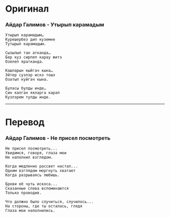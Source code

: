 # Оригинал

### Айдар Галимов - Утырып карамадым

```
Утырып карамадым…
Курешербез дип куземне
Тутырып карамадым.

Сызылып тан атканда…
Бер куз сирпеп карау житэ
Озелеп яратканда.

Кашларын кыйгач кына…
Эйтер сузлэр искэ тошэ
Озатып куйгач кына.

Буласы булды инде…
Син калган якларга карап
Кузлэрем тулды инде.
```

------

# Перевод

### Айдар Галимов - Не присел посмотреть

```
Не присел посмотреть...
Увидимся, говоря, глаза мои
Не наполнил взглядом.

Когда медленно рассвет настал...
Одним взглядом моргнуть хватает
Когда разрываясь любишь.

Брови её чуть искоса...
Сказанные слова вспоминаются
Только проводив.

Что должно было случиться, случилось...
На стороны, где ты осталась, глядя
Глаза мои наполнились.
```